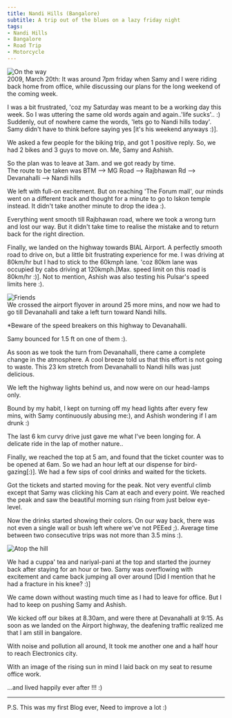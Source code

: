 ```yaml
---
title: Nandi Hills (Bangalore)
subtitle: A trip out of the blues on a lazy friday night
tags:
- Nandi Hills
- Bangalore
- Road Trip
- Motorcycle
---
```

<div class="image right">
    <img alt="On the way" src="{{site.static_url}}images/posts/Nandi-Hills-1.jpg"/>
</div>
2009, March 20th:  
It was around 7pm friday when Samy and I were riding back home from office, while discussing our plans for the long weekend of the coming week.  

I was a bit frustrated, 'coz my Saturday was meant to be a working day this week. So I was uttering the same old words again and again..'life sucks'.. :)  
Suddenly, out of nowhere came the words, 'lets go to Nandi hills today'. Samy didn't have to think before saying yes [it's his weekend anyways :)].

We asked a few people for the biking trip, and got 1 positive reply. So, we had 2 bikes and 3 guys to move on. Me, Samy and Ashish.

So the plan was to leave at 3am. and we got ready by time.  
The route to be taken was BTM --> MG Road --> Rajbhawan Rd --> Devanahalli --> Nandi hills

<!--more-->

We left with full-on excitement. But on reaching 'The Forum mall', our minds went on a different track and thought for a minute to go to Iskon temple instead. It didn't take another minute to drop the idea :).

Everything went smooth till Rajbhawan road, where we took a wrong turn and lost our way. But it didn't take time to realise the mistake and to return back for the right direction.

Finally, we landed on the highway towards BIAL Airport. A perfectly smooth road to drive on, but a little bit frustrating experience for me. I was driving at 80km/hr but I had to stick to the 60kmph lane. 'coz 80km lane was occupied by cabs driving at 120kmph.[Max. speed limit on this road is 80km/hr :)]. Not to mention, Ashish was also testing his Pulsar's speed limits here :).

<div class="image right">
    <img alt="Friends" src="{{site.static_url}}images/posts/Nandi-Hills-2.jpg"/>
</div>
We crossed the airport flyover in around 25 more mins, and now we had to go till Devanahalli and take a left turn toward Nandi hills.

*Beware of the speed breakers on this highway to Devanahalli.

Samy bounced for 1.5 ft on one of them :).

As soon as we took the turn from Devanahalli, there came a complete change in the atmosphere. A cool breeze told us that this effort is not going to waste. This 23 km stretch from Devanahalli to Nandi hills was just delicious.

We left the highway lights behind us, and now were on our head-lamps only.

Bound by my habit, I kept on turning off my head lights after every few mins, with Samy continuously abusing me:), and Ashish wondering if I am drunk :)

The last 6 km curvy drive just gave me what I've been longing for. A delicate ride in the lap of mother nature..

Finally, we reached the top at 5 am, and found that the ticket counter was to be opened at 6am. So we had an hour left at our dispense for bird-gazing[:)]. We had a few sips of cool drinks and waited for the tickets.


Got the tickets and started moving for the peak. Not very eventful climb except that Samy was clicking his Cam at each and every point. We reached the peak and saw the beautiful morning sun rising from just below eye-level.

Now the drinks started showing their colors. On our way back, there was not even a single wall or bush left where we've not PEEed ;). Average time between two consecutive trips was not more than 3.5 mins :).

<div class="image right">
    <img alt="Atop the hill" src="{{site.static_url}}images/posts/Nandi-Hills-3.jpg"/>
</div>

We had a cuppa' tea and nariyal-pani at the top and started the journey back after staying for an hour or two. Samy was overflowing with excitement and came back jumping all over around [Did I mention that he had a fracture in his knee? :)]

We came down without wasting much time as I had to leave for office. But I had to keep on pushing Samy and Ashish.

We kicked off our bikes at 8.30am, and were there at Devanahalli at 9:15. As soon as we landed on the Airport highway, the deafening traffic realized me that I am still in bangalore.

With noise and pollution all around, It took me another one and a half hour to reach Electronics city.

With an image of the rising sun in mind I laid back on my seat to resume office work.

...and lived happily ever after !!! :)

---

P.S. This was my first Blog ever, Need to improve a lot :)

[image2]: {{site.static_url}}images/posts/DSC02242.JPG
